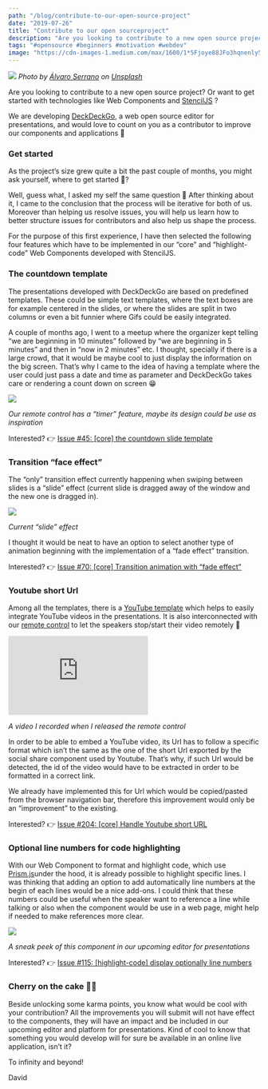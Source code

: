 ```yaml
---
path: "/blog/contribute-to-our-open-source-project"
date: "2019-07-26"
title: "Contribute to our open sourceproject"
description: "Are you looking to contribute to a new open source project? Or want to get started with technologies like Web Components and StencilJS? Contribute to our open source project DeckDeckGo"
tags: "#opensource #beginners #motivation #webdev"
image: "https://cdn-images-1.medium.com/max/1600/1*5Fjoye88JFo3hqnenly5UQ.jpeg"
---
```


![](https://cdn-images-1.medium.com/max/1600/1*5Fjoye88JFo3hqnenly5UQ.jpeg)
*Photo by [Álvaro Serrano](https://unsplash.com/@alvaroserrano?utm_source=unsplash&utm_medium=referral&utm_content=creditCopyText) on [Unsplash](https://unsplash.com/?utm_source=unsplash&utm_medium=referral&utm_content=creditCopyText)*

Are you looking to contribute to a new open source project? Or want to get started with technologies like Web Components and [StencilJS](https://stenciljs.com) ?

We are developing [DeckDeckGo](https://deckdeckgo.com), a web open source editor for presentations, and would love to count on you as a contributor to improve our components and applications 🙏

### Get started

As the project’s size grew quite a bit the past couple of months, you might ask yourself, where to get started 🤔?

Well, guess what, I asked my self the same question 🤣 After thinking about it, I came to the conclusion that the process will be iterative for both of us. Moreover than helping us resolve issues, you will help us learn how to better structure issues for contributors and also help us shape the process.

For the purpose of this first experience, I have then selected the following four features which have to be implemented in our “core” and “highlight-code” Web Components developed with StencilJS.

### The countdown template

The presentations developed with DeckDeckGo are based on predefined templates. These could be simple text templates, where the text boxes are for example centered in the slides, or where the slides are split in two columns or even a bit funnier where Gifs could be easily integrated.

A couple of months ago, I went to a meetup where the organizer kept telling “we are beginning in 10 minutes” followed by “we are beginning in 5 minutes” and then in “now in 2 minutes” etc. I thought, specially if there is a large crowd, that it would be maybe cool to just display the information on the big screen. That’s why I came to the idea of having a template where the user could just pass a date and time as parameter and DeckDeckGo takes care or rendering a count down on screen 😁

![](https://cdn-images-1.medium.com/max/1600/1*voVxknfmRH_le-JkDvJD2Q.png)

*Our remote control has a “timer” feature, maybe its design could be use as inspiration*

Interested? 👉 [Issue #45: [core] the countdown slide template](https://github.com/deckgo/deckdeckgo/issues/45)

### Transition “face effect”

The “only” transition effect currently happening when swiping between slides is a “slide” effect (current slide is dragged away of the window and the new one is dragged in).

![](https://cdn-images-1.medium.com/max/1600/1*kEdSJGj91MbKjl3as1w7FA.gif)

*Current “slide” effect*

I thought it would be neat to have an option to select another type of animation beginning with the implementation of a  “fade effect” transition.

Interested? 👉 [Issue #70: [core] Transition animation with “fade effect”](https://github.com/deckgo/deckdeckgo/issues/70)

### Youtube short Url

Among all the templates, there is a [YouTube template](https://docs.deckdeckgo.com/slides/youtube) which helps to easily integrate YouTube videos in the presentations. It is also interconnected with our [remote control](https://deckdeckgo.app) to let the speakers stop/start their video remotely 📱

<iframe width="280" height="158" src="https://www.youtube.com/embed/3o3oGBTTRSs" frameborder="0" allow="accelerometer; autoplay; encrypted-media; gyroscope; picture-in-picture" allowfullscreen></iframe
<br/>

*A video I recorded when I released the remote control*

In order to be able to embed a YouTube video, its Url has to follow a specific format which isn’t the same as the one of the short Url exported by the social share component used by Youtube. That’s why, if such Url would be detected, the id of the video would have to be extracted in order to be formatted in a correct link.

We already have implemented this for Url which would be copied/pasted from the browser navigation bar, therefore this improvement would only be an “improvement” to the existing.

Interested? 👉 [Issue #204: [core] Handle Youtube short URL](https://github.com/deckgo/deckdeckgo/issues/204)

### Optional line numbers for code highlighting

With our Web Component to format and highlight code, which use [Prism.js](https://prismjs.com)under the hood, it is already possible to highlight specific lines. I was thinking that adding an option to add automatically line numbers at the begin of each lines would be a nice add-ons. I could think that these numbers could be useful when the speaker want to reference a line while talking or also when the component would be use in a web page, might help if needed to make references more clear.

![](https://cdn-images-1.medium.com/max/1600/1*fv8n52dHip5HUJABheKN2w.png)

*A sneak peek of this component in our upcoming editor for presentations*

Interested? 👉 [Issue #115: [highlight-code] display optionally line numbers](https://github.com/deckgo/deckdeckgo/issues/115)

### Cherry on the cake 🍒🎂

Beside unlocking some karma points, you know what would be cool with your contribution? All the improvements you will submit will not have effect to the components, they will have an impact and be included in our upcoming editor and platform for presentations. Kind of cool to know that something you would develop will for sure be available in an online live application, isn’t it?

To infinity and beyond!

David
